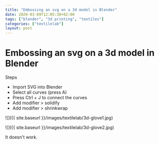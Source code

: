 ```yaml
---
title: "Embossing an svg on a 3d model in Blender"
date: 2020-03-09T12:05:30+02:00
tags: ["blender", "3d printing", "textiles"]
categories: ["textilelab"]
layout: post
---
```


# Embossing an svg on a 3d model in Blender

Steps
- Import SVG into Blender
- Select all curves (press A)
- Press Ctrl + J to connect the curves
- Add modifier > solidify
- Add modifier > shrinkwrap


![]({{ site.baseurl }}/images/textilelab/3d-glove1.jpg)

![]({{ site.baseurl }}/images/textilelab/3d-glove2.jpg)

It doesn't work.

